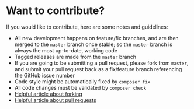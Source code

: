 # Want to contribute?

If you would like to contribute, here are some notes and guidelines:

- All new development happens on feature/fix branches, and are then merged to the `master` branch once stable; so the `master` branch is always the most up-to-date, working code
- Tagged releases are made from the `master` branch
- If you are going to be submitting a pull request, please fork from `master`, and submit your pull request back as a fix/feature branch referencing the GitHub issue number
- Code style might be automatically fixed by `composer fix`
- All code changes must be validated by `composer check`
- [Helpful article about forking](https://help.github.com/articles/fork-a-repo/ "Forking a GitHub repository")
- [Helpful article about pull requests](https://help.github.com/articles/using-pull-requests/ "Pull Requests")
